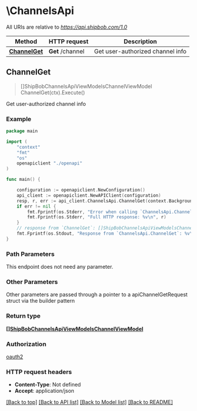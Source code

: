 # \ChannelsApi

All URIs are relative to *https://api.shipbob.com/1.0*

Method | HTTP request | Description
------------- | ------------- | -------------
[**ChannelGet**](ChannelsApi.md#ChannelGet) | **Get** /channel | Get user-authorized channel info



## ChannelGet

> []ShipBobChannelsApiViewModelsChannelViewModel ChannelGet(ctx).Execute()

Get user-authorized channel info

### Example

```go
package main

import (
    "context"
    "fmt"
    "os"
    openapiclient "./openapi"
)

func main() {

    configuration := openapiclient.NewConfiguration()
    api_client := openapiclient.NewAPIClient(configuration)
    resp, r, err := api_client.ChannelsApi.ChannelGet(context.Background()).Execute()
    if err != nil {
        fmt.Fprintf(os.Stderr, "Error when calling `ChannelsApi.ChannelGet``: %v\n", err)
        fmt.Fprintf(os.Stderr, "Full HTTP response: %v\n", r)
    }
    // response from `ChannelGet`: []ShipBobChannelsApiViewModelsChannelViewModel
    fmt.Fprintf(os.Stdout, "Response from `ChannelsApi.ChannelGet`: %v\n", resp)
}
```

### Path Parameters

This endpoint does not need any parameter.

### Other Parameters

Other parameters are passed through a pointer to a apiChannelGetRequest struct via the builder pattern


### Return type

[**[]ShipBobChannelsApiViewModelsChannelViewModel**](ShipBob.Channels.Api.ViewModels.ChannelViewModel.md)

### Authorization

[oauth2](../README.md#oauth2)

### HTTP request headers

- **Content-Type**: Not defined
- **Accept**: application/json

[[Back to top]](#) [[Back to API list]](../README.md#documentation-for-api-endpoints)
[[Back to Model list]](../README.md#documentation-for-models)
[[Back to README]](../README.md)

